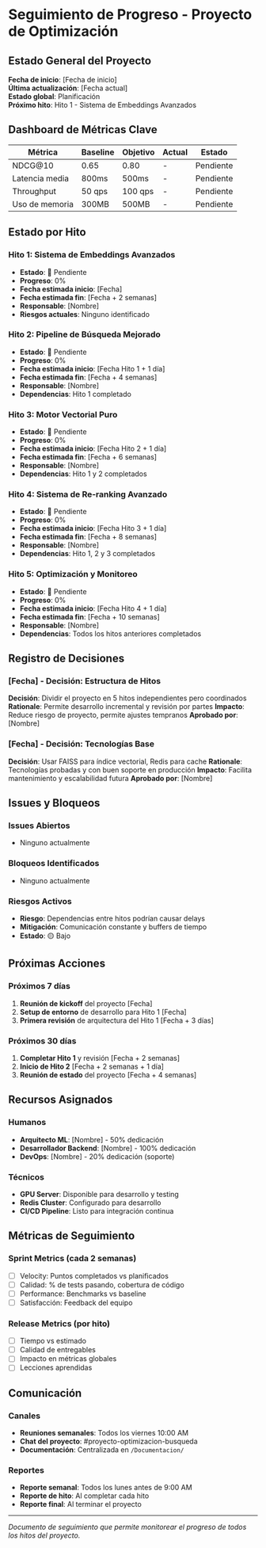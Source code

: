 # Seguimiento de Progreso - Proyecto de Optimización

## Estado General del Proyecto

**Fecha de inicio**: [Fecha de inicio]  
**Última actualización**: [Fecha actual]  
**Estado global**: Planificación  
**Próximo hito**: Hito 1 - Sistema de Embeddings Avanzados

## Dashboard de Métricas Clave

| Métrica | Baseline | Objetivo | Actual | Estado |
|---------|----------|----------|--------|--------|
| NDCG@10 | 0.65 | 0.80 | - | Pendiente |
| Latencia media | 800ms | 500ms | - | Pendiente |
| Throughput | 50 qps | 100 qps | - | Pendiente |
| Uso de memoria | 300MB | 500MB | - | Pendiente |

## Estado por Hito

### Hito 1: Sistema de Embeddings Avanzados
- **Estado**: 🔴 Pendiente
- **Progreso**: 0%
- **Fecha estimada inicio**: [Fecha]
- **Fecha estimada fin**: [Fecha + 2 semanas]
- **Responsable**: [Nombre]
- **Riesgos actuales**: Ninguno identificado

### Hito 2: Pipeline de Búsqueda Mejorado
- **Estado**: 🔴 Pendiente  
- **Progreso**: 0%
- **Fecha estimada inicio**: [Fecha Hito 1 + 1 día]
- **Fecha estimada fin**: [Fecha + 4 semanas]
- **Responsable**: [Nombre]
- **Dependencias**: Hito 1 completado

### Hito 3: Motor Vectorial Puro
- **Estado**: 🔴 Pendiente
- **Progreso**: 0%  
- **Fecha estimada inicio**: [Fecha Hito 2 + 1 día]
- **Fecha estimada fin**: [Fecha + 6 semanas]
- **Responsable**: [Nombre]
- **Dependencias**: Hito 1 y 2 completados

### Hito 4: Sistema de Re-ranking Avanzado
- **Estado**: 🔴 Pendiente
- **Progreso**: 0%
- **Fecha estimada inicio**: [Fecha Hito 3 + 1 día]  
- **Fecha estimada fin**: [Fecha + 8 semanas]
- **Responsable**: [Nombre]
- **Dependencias**: Hito 1, 2 y 3 completados

### Hito 5: Optimización y Monitoreo
- **Estado**: 🔴 Pendiente
- **Progreso**: 0%
- **Fecha estimada inicio**: [Fecha Hito 4 + 1 día]
- **Fecha estimada fin**: [Fecha + 10 semanas]
- **Responsable**: [Nombre]
- **Dependencias**: Todos los hitos anteriores completados

## Registro de Decisiones

### [Fecha] - Decisión: Estructura de Hitos
**Decisión**: Dividir el proyecto en 5 hitos independientes pero coordinados
**Rationale**: Permite desarrollo incremental y revisión por partes
**Impacto**: Reduce riesgo de proyecto, permite ajustes tempranos
**Aprobado por**: [Nombre]

### [Fecha] - Decisión: Tecnologías Base
**Decisión**: Usar FAISS para índice vectorial, Redis para cache
**Rationale**: Tecnologías probadas y con buen soporte en producción
**Impacto**: Facilita mantenimiento y escalabilidad futura
**Aprobado por**: [Nombre]

## Issues y Bloqueos

### Issues Abiertos
- Ninguno actualmente

### Bloqueos Identificados
- Ninguno actualmente

### Riesgos Activos
- **Riesgo**: Dependencias entre hitos podrían causar delays
- **Mitigación**: Comunicación constante y buffers de tiempo
- **Estado**: 🟡 Bajo

## Próximas Acciones

### Próximos 7 días
1. **Reunión de kickoff** del proyecto [Fecha]
2. **Setup de entorno** de desarrollo para Hito 1 [Fecha]
3. **Primera revisión** de arquitectura del Hito 1 [Fecha + 3 días]

### Próximos 30 días  
1. **Completar Hito 1** y revisión [Fecha + 2 semanas]
2. **Inicio de Hito 2** [Fecha + 2 semanas + 1 día]
3. **Reunión de estado** del proyecto [Fecha + 4 semanas]

## Recursos Asignados

### Humanos
- **Arquitecto ML**: [Nombre] - 50% dedicación
- **Desarrollador Backend**: [Nombre] - 100% dedicación  
- **DevOps**: [Nombre] - 20% dedicación (soporte)

### Técnicos
- **GPU Server**: Disponible para desarrollo y testing
- **Redis Cluster**: Configurado para desarrollo
- **CI/CD Pipeline**: Listo para integración continua

## Métricas de Seguimiento

### Sprint Metrics (cada 2 semanas)
- [ ] Velocity: Puntos completados vs planificados
- [ ] Calidad: % de tests pasando, cobertura de código
- [ ] Performance: Benchmarks vs baseline
- [ ] Satisfacción: Feedback del equipo

### Release Metrics (por hito)
- [ ] Tiempo vs estimado
- [ ] Calidad de entregables
- [ ] Impacto en métricas globales
- [ ] Lecciones aprendidas

## Comunicación

### Canales
- **Reuniones semanales**: Todos los viernes 10:00 AM
- **Chat del proyecto**: #proyecto-optimizacion-busqueda
- **Documentación**: Centralizada en `/Documentacion/`

### Reportes
- **Reporte semanal**: Todos los lunes antes de 9:00 AM
- **Reporte de hito**: Al completar cada hito
- **Reporte final**: Al terminar el proyecto

---

*Documento de seguimiento que permite monitorear el progreso de todos los hitos del proyecto.*
